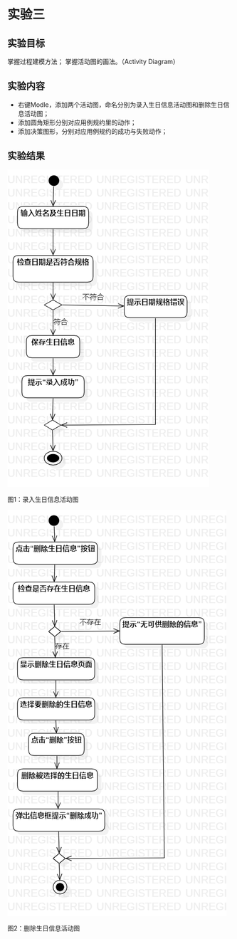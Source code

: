 # 实验三

## 实验目标
掌握过程建模方法；
掌握活动图的画法。（Activity Diagram）

## 实验内容
- 右键Modle，添加两个活动图，命名分别为录入生日信息活动图和删除生日信息活动图；
- 添加圆角矩形分别对应用例规约里的动作；
- 添加决策图形，分别对应用例规约的成功与失败动作；

## 实验结果

![实验三](./录入生日信息活动图.png)

图1：录入生日信息活动图

![实验三](./删除生日信息活动图.png)

图2：删除生日信息活动图
